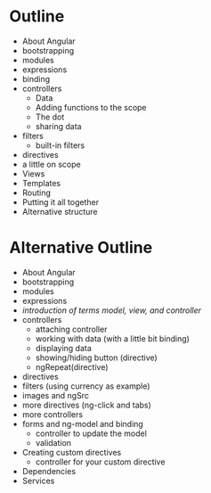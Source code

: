 # Outline

- About Angular
- bootstrapping
- modules
- expressions
- binding
- controllers
    - Data
    - Adding functions to the scope
    - The dot
    - sharing data
- filters
    - built-in filters
- directives
- a little on scope
- Views
- Templates
- Routing
- Putting it all together
- Alternative structure

# Alternative Outline

- About Angular
- bootstrapping
- modules
- expressions
- *introduction of terms model, view, and controller*
- controllers
    - attaching controller
    - working with data (with a little bit binding)
    - displaying data
    - showing/hiding button (directive)
    - ngRepeat(directive)
- directives
- filters (using currency as example)
- images and ngSrc
- more directives (ng-click and tabs)
- more controllers
- forms and ng-model and binding
    - controller to update the model
    - validation
- Creating custom directives
    - controller for your custom directive
- Dependencies
- Services
